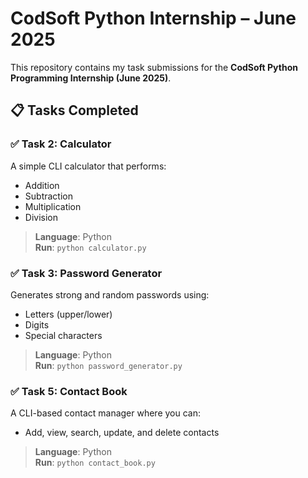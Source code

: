 # CodSoft Python Internship – June 2025

This repository contains my task submissions for the **CodSoft Python Programming Internship (June 2025)**.

## 📋 Tasks Completed

### ✅ Task 2: Calculator
A simple CLI calculator that performs:
- Addition
- Subtraction
- Multiplication
- Division  
> **Language**: Python  
> **Run**: `python calculator.py`

### ✅ Task 3: Password Generator
Generates strong and random passwords using:
- Letters (upper/lower)
- Digits
- Special characters  
> **Language**: Python  
> **Run**: `python password_generator.py`

### ✅ Task 5: Contact Book
A CLI-based contact manager where you can:
- Add, view, search, update, and delete contacts  
> **Language**: Python  
> **Run**: `python contact_book.py`




